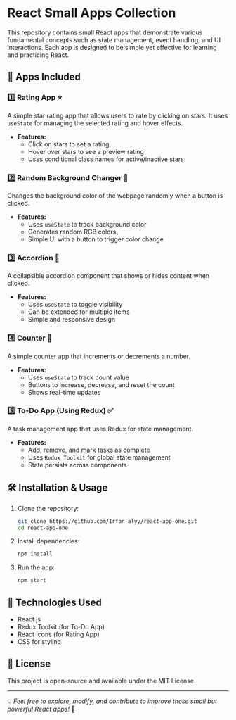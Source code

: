 # React Small Apps Collection

This repository contains small React apps that demonstrate various fundamental concepts such as state management, event handling, and UI interactions. Each app is designed to be simple yet effective for learning and practicing React.

## 📌 Apps Included

### 1️⃣ Rating App ⭐
A simple star rating app that allows users to rate by clicking on stars. It uses `useState` for managing the selected rating and hover effects.

- **Features:**
  - Click on stars to set a rating
  - Hover over stars to see a preview rating
  - Uses conditional class names for active/inactive stars

### 2️⃣ Random Background Changer 🎨
Changes the background color of the webpage randomly when a button is clicked.

- **Features:**
  - Uses `useState` to track background color
  - Generates random RGB colors
  - Simple UI with a button to trigger color change

### 3️⃣ Accordion 📜
A collapsible accordion component that shows or hides content when clicked.

- **Features:**
  - Uses `useState` to toggle visibility
  - Can be extended for multiple items
  - Simple and responsive design

### 4️⃣ Counter 🔢
A simple counter app that increments or decrements a number.

- **Features:**
  - Uses `useState` to track count value
  - Buttons to increase, decrease, and reset the count
  - Shows real-time updates

### 5️⃣ To-Do App (Using Redux) ✅
A task management app that uses Redux for state management.

- **Features:**
  - Add, remove, and mark tasks as complete
  - Uses `Redux Toolkit` for global state management
  - State persists across components

## 🛠 Installation & Usage
1. Clone the repository:
   ```sh
   git clone https://github.com/Irfan-alyy/react-app-one.git
   cd react-app-one
   ```
2. Install dependencies:
   ```sh
   npm install
   ```
3. Run the app:
   ```sh
   npm start
   ```

## 🔗 Technologies Used
- React.js
- Redux Toolkit (for To-Do App)
- React Icons (for Rating App)
- CSS for styling

## 📜 License
This project is open-source and available under the MIT License.

---
💡 *Feel free to explore, modify, and contribute to improve these small but powerful React apps!* 🚀

